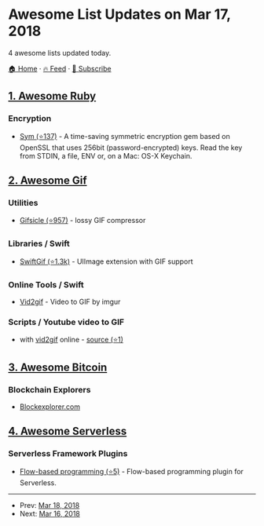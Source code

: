 # Awesome List Updates on Mar 17, 2018

4 awesome lists updated today.

[🏠 Home](/README.md) · [🔥 Feed](https://test.trackawesomelist.com/feed.xml) · [📮 Subscribe](https://trackawesomelist.us17.list-manage.com/subscribe?u=d2f0117aa829c83a63ec63c2f&id=36a103854c)



## [1. Awesome Ruby](/content/markets/awesome-ruby/README.md)

### Encryption

*   [Sym (⭐137)](https://github.com/kigster/sym) - A time-saving symmetric encryption gem based on OpenSSL that uses 256bit (password-encrypted) keys. Read the key from STDIN, a file, ENV or, on a Mac: OS-X Keychain.

## [2. Awesome Gif](/content/davisonio/awesome-gif/README.md)

### Utilities

*   [Gifsicle (⭐957)](https://github.com/kornelski/giflossy) - lossy GIF compressor

### Libraries / Swift

*   [SwiftGif (⭐1.3k)](https://github.com/swiftgif/SwiftGif) - UIImage extension with GIF support

### Online Tools / Swift

*   [Vid2gif](https://imgur.com/vidgif) - Video to GIF by imgur

### Scripts / Youtube video to GIF

*   with [vid2gif](https://imgur.com/vidgif) online - [source (⭐1)](https://github.com/jimgur/gif)

## [3. Awesome Bitcoin](/content/igorbarinov/awesome-bitcoin/README.md)

### Blockchain Explorers

*   [Blockexplorer.com](https://blockexplorer.com)

## [4. Awesome Serverless](/content/pmuens/awesome-serverless/README.md)

### Serverless Framework Plugins

*   [Flow-based programming (⭐5)](https://github.com/p0wl/serverless-fbp) - Flow-based programming plugin for Serverless.

---

- Prev: [Mar 18, 2018](/content/2018/03/18/README.md)
- Next: [Mar 16, 2018](/content/2018/03/16/README.md)